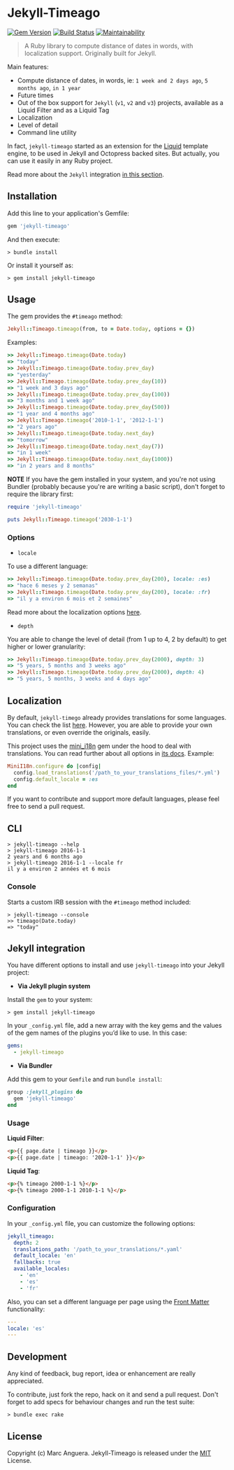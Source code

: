 # Jekyll-Timeago

[![Gem Version](https://badge.fury.io/rb/jekyll-timeago.svg)](http://badge.fury.io/rb/jekyll-timeago)
[![Build Status](https://travis-ci.org/markets/jekyll-timeago.svg?branch=master)](https://travis-ci.org/markets/jekyll-timeago)
[![Maintainability](https://api.codeclimate.com/v1/badges/a8be458ba0532c2d057d/maintainability)](https://codeclimate.com/github/markets/jekyll-timeago/maintainability)

> A Ruby library to compute distance of dates in words, with localization support. Originally built for Jekyll.

Main features:

- Compute distance of dates, in words, ie: `1 week and 2 days ago`, `5 months ago`, `in 1 year`
- Future times
- Out of the box support for `Jekyll` (`v1`, `v2` and `v3`) projects, available as a Liquid Filter and as a Liquid Tag
- Localization
- Level of detail
- Command line utility

In fact, `jekyll-timeago` started as an extension for the [Liquid](https://github.com/Shopify/liquid) template engine, to be used in Jekyll and Octopress backed sites. But actually, you can use it easily in any Ruby project.

Read more about the `Jekyll` integration [in this section](#jekyll-integration).

## Installation

Add this line to your application's Gemfile:

```ruby
gem 'jekyll-timeago'
```

And then execute:

    > bundle install

Or install it yourself as:

    > gem install jekyll-timeago

## Usage

The gem provides the `#timeago` method:

```ruby
Jekyll::Timeago.timeago(from, to = Date.today, options = {})
```

Examples:

```ruby
>> Jekyll::Timeago.timeago(Date.today)
=> "today"
>> Jekyll::Timeago.timeago(Date.today.prev_day)
=> "yesterday"
>> Jekyll::Timeago.timeago(Date.today.prev_day(10))
=> "1 week and 3 days ago"
>> Jekyll::Timeago.timeago(Date.today.prev_day(100))
=> "3 months and 1 week ago"
>> Jekyll::Timeago.timeago(Date.today.prev_day(500))
=> "1 year and 4 months ago"
>> Jekyll::Timeago.timeago('2010-1-1', '2012-1-1')
=> "2 years ago"
>> Jekyll::Timeago.timeago(Date.today.next_day)
=> "tomorrow"
>> Jekyll::Timeago.timeago(Date.today.next_day(7))
=> "in 1 week"
>> Jekyll::Timeago.timeago(Date.today.next_day(1000))
=> "in 2 years and 8 months"
```

**NOTE** If you have the gem installed in your system, and you're not using Bundler (probably because you're are writing a basic script), don't forget to require the library first:

```ruby
require 'jekyll-timeago'

puts Jekyll::Timeago.timeago('2030-1-1')
```

### Options

* `locale`

To use a different language:

```ruby
>> Jekyll::Timeago.timeago(Date.today.prev_day(200), locale: :es)
=> "hace 6 meses y 2 semanas"
>> Jekyll::Timeago.timeago(Date.today.prev_day(200), locale: :fr)
=> "il y a environ 6 mois et 2 semaines"
```

Read more about the localization options [here](#i18n).

* `depth`

You are able to change the level of detail (from 1 up to 4, 2 by default) to get higher or lower granularity:

```ruby
>> Jekyll::Timeago.timeago(Date.today.prev_day(2000), depth: 3)
=> "5 years, 5 months and 3 weeks ago"
>> Jekyll::Timeago.timeago(Date.today.prev_day(2000), depth: 4)
=> "5 years, 5 months, 3 weeks and 4 days ago"
```

## Localization

By default, `jekyll-timego` already provides translations for some languages. You can check the list [here](lib/locales/). However, you are able to provide your own translations, or even override the originals, easily.

This project uses the [mini_i18n](https://github.com/markets/mini_i18n) gem under the hood to deal with translations. You can read further about all options in [its docs](https://github.com/markets/mini_i18n#usage). Example:

```ruby
MiniI18n.configure do |config|
  config.load_translations('/path_to_your_translations_files/*.yml')
  config.default_locale = :es
end
```

If you want to contribute and support more default languages, please feel free to send a pull request.

## CLI

```
> jekyll-timeago --help
> jekyll-timeago 2016-1-1
2 years and 6 months ago
> jekyll-timeago 2016-1-1 --locale fr
il y a environ 2 années et 6 mois
```

### Console

Starts a custom IRB session with the `#timeago` method included:

```
> jekyll-timeago --console
>> timeago(Date.today)
=> "today"
```

## Jekyll integration

You have different options to install and use `jekyll-timeago` into your Jekyll project:

- **Via Jekyll plugin system**

Install the `gem` to your system:

```
> gem install jekyll-timeago
```

In your `_config.yml` file, add a new array with the key gems and the values of the gem names of the plugins you’d like to use. In this case:

```yaml
gems:
  - jekyll-timeago
```

- **Via Bundler**

Add this gem to your `Gemfile` and run `bundle install`:

```ruby
group :jekyll_plugins do
  gem 'jekyll-timeago'
end
```

### Usage

**Liquid Filter**:

```html
<p>{{ page.date | timeago }}</p>
<p>{{ page.date | timeago: '2020-1-1' }}</p>
```

**Liquid Tag**:

```html
<p>{% timeago 2000-1-1 %}</p>
<p>{% timeago 2000-1-1 2010-1-1 %}</p>
```

### Configuration

In your `_config.yml` file, you can customize the following options:

```yaml
jekyll_timeago:
  depth: 2
  translations_path: '/path_to_your_translations/*.yaml'
  default_locale: 'en'
  fallbacks: true
  available_locales:
    - 'en'
    - 'es'
    - 'fr'
```

Also, you can set a different language per page using the [Front Matter](https://jekyllrb.com/docs/frontmatter/) functionality:

```yaml
---
locale: 'es'
---
```

## Development

Any kind of feedback, bug report, idea or enhancement are really appreciated.

To contribute, just fork the repo, hack on it and send a pull request. Don't forget to add specs for behaviour changes and run the test suite:

```
> bundle exec rake
```

## License

Copyright (c) Marc Anguera. Jekyll-Timeago is released under the [MIT](LICENSE) License.
